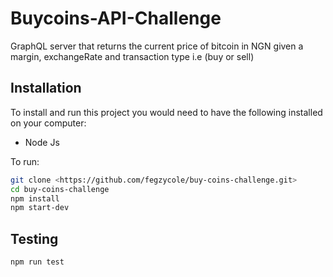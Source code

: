 # Buycoins-API-Challenge

GraphQL server that returns the current price of bitcoin in NGN given a margin, exchangeRate and transaction type i.e (buy or sell)


## Installation

To install and run this project you would need to have the following installed on your computer:

- Node Js

To run:

```sh
git clone <https://github.com/fegzycole/buy-coins-challenge.git>
cd buy-coins-challenge
npm install
npm start-dev
```

## Testing

```sh
npm run test
```
